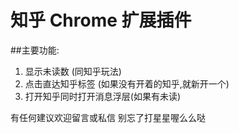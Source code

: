 知乎 Chrome 扩展插件
=====

##主要功能:

1. 显示未读数 (同知乎玩法)
2. 点击直达知乎标签 (如果没有开着的知乎,就新开一个)
3. 打开知乎同时打开消息浮层(如果有未读)

有任何建议欢迎留言或私信
别忘了打星星喔么么哒
